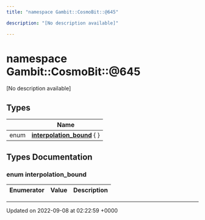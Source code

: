 ```yaml
---
title: "namespace Gambit::CosmoBit::@645"

description: "[No description available]"

---
```


# namespace Gambit::CosmoBit::@645

[No description available]

## Types

|                | Name           |
| -------------- | -------------- |
| enum| **[interpolation_bound](/documentation/code/namespaces/namespacegambit_1_1cosmobit_1_1_0d645/#enum-interpolation-bound)** { } |

## Types Documentation

### enum interpolation_bound

| Enumerator | Value | Description |
| ---------- | ----- | ----------- |









-------------------------------

Updated on 2022-09-08 at 02:22:59 +0000
